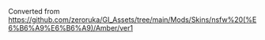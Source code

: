 Converted from https://github.com/zeroruka/GI_Assets/tree/main/Mods/Skins/nsfw%20(%E6%B6%A9%E6%B6%A9)/Amber/ver1
